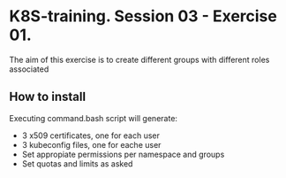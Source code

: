 # K8S-training. Session 03 - Exercise 01.

The aim of this exercise is to create different groups with different roles associated

## How to install 

Executing command.bash script will generate:

- 3 x509 certificates, one for each user
- 3 kubeconfig files, one for eache user
- Set appropiate permissions per namespace and groups
- Set quotas and limits as asked 


